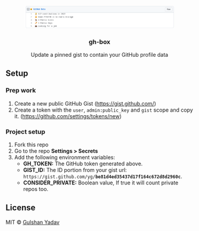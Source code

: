 <p align="center">
  <img width="400" src="assets/screenshot.png">
  <h3 align="center">gh-box</h3>
  <p align="center">Update a pinned gist to contain your GitHub profile data</p>
</p>

## Setup

### Prep work

1. Create a new public GitHub Gist (https://gist.github.com/)
1. Create a token with the `user`, `admin:public_key` and `gist` scope and copy it. (https://github.com/settings/tokens/new)

### Project setup

1. Fork this repo
1. Go to the repo **Settings > Secrets**
1. Add the following environment variables:
   - **GH_TOKEN:** The GitHub token generated above.
   - **GIST_ID:** The ID portion from your gist url: `https://gist.github.com/yg/`**`be81d4ed35437d17f164c672d8d2960c`**.
   - **CONSIDER_PRIVATE:** Boolean value, If true it will count private repos too.

## License

MIT © [Gulshan Yadav](LICENSE)
